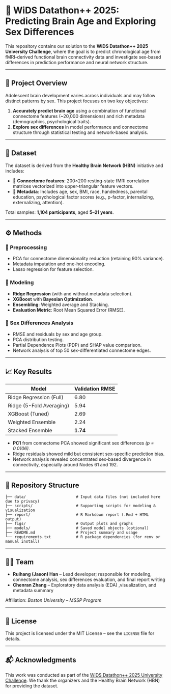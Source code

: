 # 🧠 WiDS Datathon++ 2025: Predicting Brain Age and Exploring Sex Differences

This repository contains our solution to the **WiDS Datathon++ 2025 University Challenge**, where the goal is to predict chronological age from fMRI-derived functional brain connectivity data and investigate sex-based differences in prediction performance and neural network structure.

---

## 📌 Project Overview

Adolescent brain development varies across individuals and may follow distinct patterns by sex. This project focuses on two key objectives:

1. **Accurately predict brain age** using a combination of functional connectome features (~20,000 dimensions) and rich metadata (demographics, psychological traits).
2. **Explore sex differences** in model performance and connectome structure through statistical testing and network-based analysis.

---

## 📂 Dataset

The dataset is derived from the **Healthy Brain Network (HBN)** initiative and includes:

- 🧠 **Connectome features**: 200×200 resting-state fMRI correlation matrices vectorized into upper-triangular feature vectors.
- 👥 **Metadata**: Includes age, sex, BMI, race, handedness, parental education, psychological factor scores (e.g., p-factor, internalizing, externalizing, attention).

Total samples: **1,104 participants**, aged **5–21 years**.

---

## ⚙️ Methods

### 🔢 Preprocessing
- PCA for connectome dimensionality reduction (retaining 90% variance).
- Metadata imputation and one-hot encoding.
- Lasso regression for feature selection.

### 🤖 Modeling
- **Ridge Regression** (with and without metadata selection).
- **XGBoost** with **Bayesian Optimization**.
- **Ensembling**: Weighted average and Stacking.
- **Evaluation Metric**: Root Mean Squared Error (RMSE).

### 🧪 Sex Differences Analysis
- RMSE and residuals by sex and age group.
- PCA distribution testing.
- Partial Dependence Plots (PDP) and SHAP value comparison.
- Network analysis of top 50 sex-differentiated connectome edges.

---

## 📈 Key Results

| Model                     | Validation RMSE |
|--------------------------|------------------|
| Ridge Regression (Full)  | 6.80             |
| Ridge (5-Fold Averaging) | 5.94             |
| XGBoost (Tuned)          | 2.69             |
| Weighted Ensemble        | 2.24             |
| Stacked Ensemble         | **1.74**         |

- **PC1** from connectome PCA showed significant sex differences *(p = 0.0106)*.
- Ridge residuals showed mild but consistent sex-specific prediction bias.
- Network analysis revealed concentrated sex-based divergence in connectivity, especially around Nodes 61 and 192.

---

## 📁 Repository Structure

```
├── data/                      # Input data files (not included here due to privacy)
├── scripts/                   # Supporting scripts for modeling & visualization
├── report/                    # R Markdown report (.Rmd + HTML output)
├── figs/                      # Output plots and graphs
├── models/                    # Saved model objects (optional)
├── README.md                  # Project summary and usage
└── requirements.txt           # R package dependencies (for renv or manual install)
```

---



## 🧑‍💻 Team

- **Ruihang (Jason) Han** – Lead developer; responsible for modeling, connectome analysis, sex differences evaluation, and final report writing  
- **Chenran Zhang** – Exploratory data analysis (EDA) ,visualization, and metadata summary


Affiliation: *Boston University – MSSP Program*

---

## 📜 License

This project is licensed under the MIT License – see the `LICENSE` file for details.

---

## 📬 Acknowledgments

This work was conducted as part of the [WiDS Datathon++ 2025 University Challenge](https://www.widsconference.org/datathon.html). We thank the organizers and the Healthy Brain Network (HBN) for providing the dataset.
